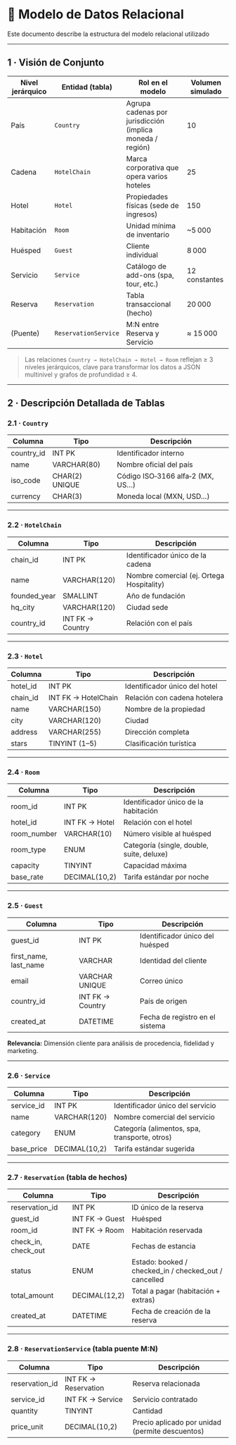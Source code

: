 # 🧱 Modelo de Datos Relacional

Este documento describe la estructura del modelo relacional utilizado 

---

## 1 · Visión de Conjunto

| Nivel jerárquico | Entidad (tabla)       | Rol en el modelo                                                | Volumen simulado |
|------------------|------------------------|------------------------------------------------------------------|------------------|
| País             | `Country`              | Agrupa cadenas por jurisdicción (implica moneda / región)        | 10               |
| Cadena           | `HotelChain`           | Marca corporativa que opera varios hoteles                       | 25               |
| Hotel            | `Hotel`                | Propiedades físicas (sede de ingresos)                           | 150              |
| Habitación       | `Room`                 | Unidad mínima de inventario                                      | ~5 000           |
| Huésped          | `Guest`                | Cliente individual                                               | 8 000            |
| Servicio         | `Service`              | Catálogo de add-ons (spa, tour, etc.)                            | 12 constantes    |
| Reserva          | `Reservation`          | Tabla transaccional (hecho)                                      | 20 000           |
| (Puente)         | `ReservationService`   | M:N entre Reserva y Servicio                                     | ≈ 15 000         |

> Las relaciones `Country → HotelChain → Hotel → Room` reflejan ≥ 3 niveles jerárquicos, clave para transformar los datos a JSON multinivel y grafos de profundidad ≥ 4.

---

## 2 · Descripción Detallada de Tablas

### 2.1 · `Country`

| Columna     | Tipo          | Descripción                                          |
|-------------|---------------|------------------------------------------------------|
| country_id  | INT PK        | Identificador interno                                |
| name        | VARCHAR(80)   | Nombre oficial del país                              |
| iso_code    | CHAR(2) UNIQUE| Código ISO‑3166 alfa‑2 (MX, US…)                     |
| currency    | CHAR(3)       | Moneda local (MXN, USD…)                             |



---

### 2.2 · `HotelChain`

| Columna     | Tipo          | Descripción                                          |
|-------------|---------------|------------------------------------------------------|
| chain_id    | INT PK        | Identificador único de la cadena                     |
| name        | VARCHAR(120)  | Nombre comercial (ej. Ortega Hospitality)            |
| founded_year| SMALLINT      | Año de fundación                                     |
| hq_city     | VARCHAR(120)  | Ciudad sede                                          |
| country_id  | INT FK → Country | Relación con el país                            |


---

### 2.3 · `Hotel`

| Columna     | Tipo          | Descripción                                          |
|-------------|---------------|------------------------------------------------------|
| hotel_id    | INT PK        | Identificador único del hotel                        |
| chain_id    | INT FK → HotelChain | Relación con cadena hotelera                  |
| name        | VARCHAR(150)  | Nombre de la propiedad                               |
| city        | VARCHAR(120)  | Ciudad                                               |
| address     | VARCHAR(255)  | Dirección completa                                   |
| stars       | TINYINT (1–5) | Clasificación turística                              |



---

### 2.4 · `Room`

| Columna     | Tipo              | Descripción                                      |
|-------------|-------------------|--------------------------------------------------|
| room_id     | INT PK            | Identificador único de la habitación             |
| hotel_id    | INT FK → Hotel    | Relación con el hotel                            |
| room_number | VARCHAR(10)       | Número visible al huésped                        |
| room_type   | ENUM              | Categoría (single, double, suite, deluxe)        |
| capacity    | TINYINT           | Capacidad máxima                                 |
| base_rate   | DECIMAL(10,2)     | Tarifa estándar por noche                        |



---

### 2.5 · `Guest`

| Columna     | Tipo              | Descripción                                      |
|-------------|-------------------|--------------------------------------------------|
| guest_id    | INT PK            | Identificador único del huésped                  |
| first_name, last_name | VARCHAR | Identidad del cliente                            |
| email       | VARCHAR UNIQUE    | Correo único                                     |
| country_id  | INT FK → Country  | País de origen                                   |
| created_at  | DATETIME          | Fecha de registro en el sistema                  |

**Relevancia:** Dimensión cliente para análisis de procedencia, fidelidad y marketing.

---

### 2.6 · `Service`

| Columna     | Tipo              | Descripción                                      |
|-------------|-------------------|--------------------------------------------------|
| service_id  | INT PK            | Identificador único del servicio                 |
| name        | VARCHAR(120)      | Nombre comercial del servicio                    |
| category    | ENUM              | Categoría (alimentos, spa, transporte, otros)    |
| base_price  | DECIMAL(10,2)     | Tarifa estándar sugerida                         |



---

### 2.7 · `Reservation` (tabla de hechos)

| Columna      | Tipo                  | Descripción                                    |
|--------------|-----------------------|------------------------------------------------|
| reservation_id | INT PK              | ID único de la reserva                         |
| guest_id     | INT FK → Guest        | Huésped                                        |
| room_id      | INT FK → Room         | Habitación reservada                           |
| check_in, check_out | DATE           | Fechas de estancia                             |
| status       | ENUM                  | Estado: booked / checked_in / checked_out / cancelled |
| total_amount | DECIMAL(12,2)         | Total a pagar (habitación + extras)            |
| created_at   | DATETIME              | Fecha de creación de la reserva                |



---

### 2.8 · `ReservationService` (tabla puente M:N)

| Columna      | Tipo                      | Descripción                                 |
|--------------|---------------------------|---------------------------------------------|
| reservation_id | INT FK → Reservation     | Reserva relacionada                         |
| service_id   | INT FK → Service           | Servicio contratado                          |
| quantity     | TINYINT                    | Cantidad                                     |
| price_unit   | DECIMAL(10,2)              | Precio aplicado por unidad (permite descuentos) |




